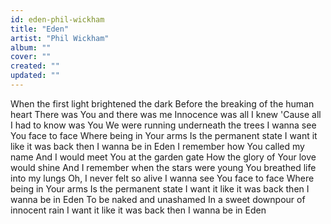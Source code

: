```yaml
---
id: eden-phil-wickham
title: "Eden"
artist: "Phil Wickham"
album: ""
cover: ""
created: ""
updated: ""
---
```


When the first light brightened the dark
Before the breaking of the human heart
There was You and there was me
Innocence was all I knew
'Cause all I had to know was You
We were running underneath the trees
I wanna see You face to face
Where being in Your arms
Is the permanent state
I want it like it was back then
I wanna be in Eden
I remember how You called my name
And I would meet You at the garden gate
How the glory of Your love would shine
And I remember when the stars were young
You breathed life into my lungs
Oh, I never felt so alive
I wanna see You face to face
Where being in Your arms
Is the permanent state
I want it like it was back then
I wanna be in Eden
To be naked and unashamed
In a sweet downpour of innocent rain
I want it like it was back then
I wanna be in Eden